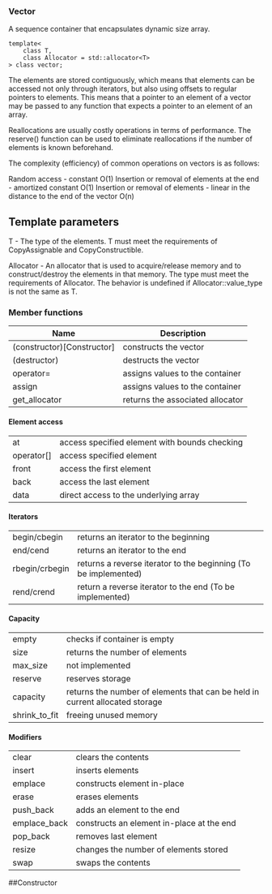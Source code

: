 ### Vector

A sequence container that encapsulates dynamic size array.

```
template<
    class T,
    class Allocator = std::allocator<T>
> class vector;
```

The elements are stored contiguously, which means that elements can be accessed not only through iterators, but also using offsets to regular pointers to elements. This means that a pointer to an element of a vector may be passed to any function that expects a pointer to an element of an array.

Reallocations are usually costly operations in terms of performance. The reserve() function can be used to eliminate reallocations if the number of elements is known beforehand.

The complexity (efficiency) of common operations on vectors is as follows:

Random access - constant O(1)
Insertion or removal of elements at the end - amortized constant O(1)
Insertion or removal of elements - linear in the distance to the end of the vector O(n)

## Template parameters
T	-	The type of the elements.
T must meet the requirements of CopyAssignable and CopyConstructible.

Allocator	-	An allocator that is used to acquire/release memory and to construct/destroy the elements in that memory. The type must meet the requirements of Allocator. The behavior is undefined if Allocator::value_type is not the same as T.


### Member functions

| Name          | Description |
|---------------|----------------------------------|
| (constructor)[Constructor] | constructs the vector            |
| (destructor)  | destructs the vector             |
| operator=     | assigns values to the container  |
| assign        | assigns values to the container  |
| get_allocator | returns the associated allocator |

#### Element access
| | |
|------|------|
|at          | access specified element with bounds checking |
| operator[] | access specified element |
| front      | access the first element |
| back       | access the last element |
| data       | direct access to the underlying array |

#### Iterators
| | |
|------|------|
| begin/cbegin| returns an iterator to the beginning |
| end/cend | returns an iterator to the end |
| rbegin/crbegin | returns a reverse iterator to the beginning (To be implemented)|
| rend/crend | return a reverse iterator to the end (To be implemented)|

#### Capacity
|||
|-|-|
| empty | checks if container is empty |
| size | returns the number of elements |
| max_size | not implemented |
| reserve | reserves storage |
| capacity | returns the number of elements that can be held in current allocated storage |
| shrink_to_fit | freeing unused memory |

#### Modifiers 
|||
|-|-|
| clear | clears the contents |
| insert | inserts elements |
| emplace | constructs element in-place |
| erase | erases elements |
| push_back | adds an element to the end |
| emplace_back | constructs an element in-place at the end |
| pop_back | removes last element |
| resize | changes the number of elements stored |
| swap | swaps the contents |

##Constructor
